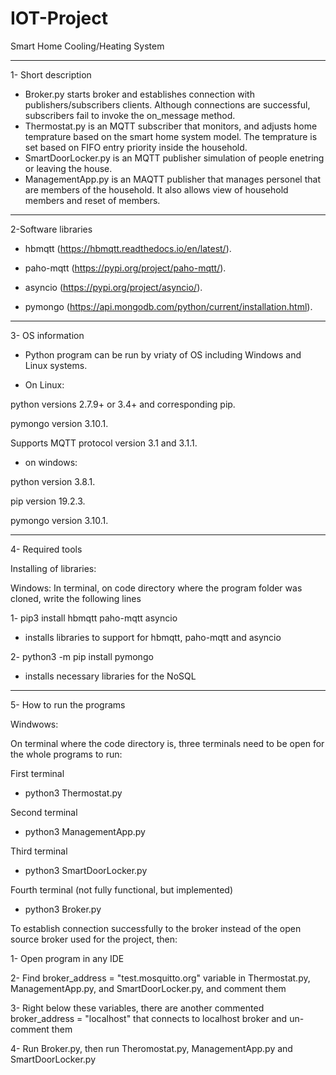 # IOT-Project
Smart Home Cooling/Heating System

---------------------------------------------------------------------------------------------------------------------------------------
1- Short description
- Broker.py starts broker and establishes connection with publishers/subscribers clients. Although connections are successful, subscribers fail to invoke the on_message method.
- Thermostat.py is an MQTT subscriber that monitors, and adjusts home temprature based on the smart home system model. The temprature is set based on FIFO entry priority inside the household.
- SmartDoorLocker.py is an MQTT publisher simulation of people enetring or leaving the house.
- ManagementApp.py is an MAQTT publisher that manages personel that are members of the household. It also allows view of household members and reset of members.

---------------------------------------------------------------------------------------------------------------------------------------
2-Software libraries

-  hbmqtt (https://hbmqtt.readthedocs.io/en/latest/).

-  paho-mqtt (https://pypi.org/project/paho-mqtt/).

-  asyncio (https://pypi.org/project/asyncio/).

-  pymongo (https://api.mongodb.com/python/current/installation.html).

---------------------------------------------------------------------------------------------------------------------------------------
3- OS information

-  Python program can be run by vriaty of OS including Windows and Linux systems. 

-  On Linux:

python versions 2.7.9+ or 3.4+ and corresponding pip.

pymongo version 3.10.1.

Supports MQTT protocol version 3.1 and 3.1.1.

-  on windows:

python version 3.8.1.

pip version 19.2.3.

pymongo version 3.10.1.

---------------------------------------------------------------------------------------------------------------------------------------
4- Required tools

Installing of libraries:

Windows: In terminal, on code directory where the program folder was cloned, write the following lines

1- pip3 install hbmqtt paho-mqtt asyncio 

- installs libraries to support for hbmqtt, paho-mqtt and asyncio

2- python3 -m pip install pymongo 

- installs necessary libraries for the NoSQL

---------------------------------------------------------------------------------------------------------------------------------------
5- How to run the programs

Windwows:

On terminal where the code directory is, three terminals need to be open for the whole programs to run:

First terminal

- python3 Thermostat.py

Second terminal

- python3 ManagementApp.py

Third terminal

- python3 SmartDoorLocker.py

Fourth terminal (not fully functional, but implemented)

- python3 Broker.py

To establish connection successfully to the broker instead of the open source broker used for the project, then:

1- Open program in any IDE

2- Find broker_address = "test.mosquitto.org" variable in Thermostat.py, ManagementApp.py, and SmartDoorLocker.py, and comment them

3- Right below these variables, there are another commented broker_address = "localhost" that connects to localhost broker and un-comment them

4- Run Broker.py, then run Theromostat.py, ManagementApp.py and SmartDoorLocker.py

